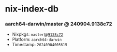 # nix-index-db
### aarch64-darwin/master @ 240904.9138c72
- Nixpkgs: `master`@[`9138c72`](https://github.com/NixOS/nixpkgs/commit/9138c72cffb1c01096267373d4d0e0c04c97994e)
- Platform: `aarch64-darwin`
- Timestamp: `20240904005615`
